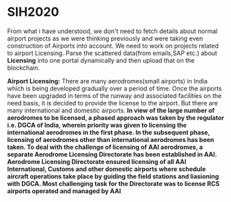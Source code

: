 # SIH2020
 From what i have understood, we don't need to fetch details about normal airport projects as we were thinking previously and were taking even construction of Airports into account.
        We need to work on projects related to airport Licensing. Parse the scattered data(from emails,SAP etc.) about **Licensing** into one portal dynamically and then upload that on the blockchain.
        
**Airport Licensing:**
There are many aerodromes(small airports) in India which is being developed gradually over a period of time. Once the airports have been upgraded in terms of the runway and associated facilities on the need basis, it is decided to provide the license to the airport. But there are many international and domestic airports. 
                                                                                                                                                     **In view of the large number of aerodromes to be licensed, a phased approach was taken by the regulator i.e. DGCA of India, wherein priority was given to licensing the international aerodromes in the first phase. In the subsequent phase, licensing of aerodromes other than international aerodromes has been taken. To deal with the challenge of licensing of AAI aerodromes, a separate Aerodrome Licensing Directorate has been established in AAI. Aerodrome Licensing Directorate ensured licensing of all AAI International, Customs and other domestic airports where schedule aircraft operations take place by guiding the field stations and liasioning with DGCA. Most challenging task for the Directorate was to license RCS airports operated and managed by AAI**
                                                                                                                                                     
                                                                                                                                                     
                                                                                                                                                     
